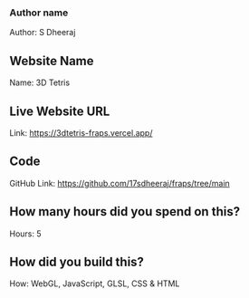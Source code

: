 ### Author name

Author: S Dheeraj

<!-- A name or nickname that you want to appear as the author of the website -->

## Website Name

Name: 3D Tetris

## Live Website URL

Link: https://3dtetris-fraps.vercel.app/

## Code

GitHub Link: https://github.com/17sdheeraj/fraps/tree/main

## How many hours did you spend on this?

Hours: 5

## How did you build this?

How: WebGL, JavaScript, GLSL, CSS & HTML
